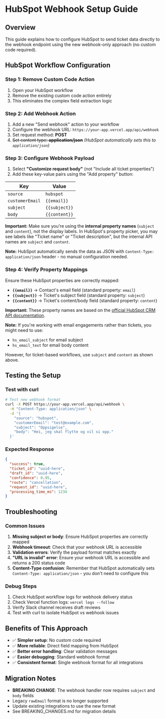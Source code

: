 # HubSpot Webhook Setup Guide

## Overview

This guide explains how to configure HubSpot to send ticket data directly to the webhook endpoint using the new webhook-only approach (no custom code required).

## HubSpot Workflow Configuration

### Step 1: Remove Custom Code Action

1. Open your HubSpot workflow
2. Remove the existing custom code action entirely
3. This eliminates the complex field extraction logic

### Step 2: Add Webhook Action

1. Add a new "Send webhook" action to your workflow
2. Configure the webhook URL: `https://your-app.vercel.app/api/webhook`
3. Set request method: **POST**
4. ~~Set content type: **application/json**~~ *(HubSpot automatically sets this to `application/json`)*

### Step 3: Configure Webhook Payload

1. Select **"Customize request body"** (not "Include all ticket properties")
2. Add these key-value pairs using the "Add property" button:

| Key | Value |
|-----|-------|
| `source` | `hubspot` |
| `customerEmail` | `{{email}}` |
| `subject` | `{{subject}}` |
| `body` | `{{content}}` |

**Important:** Make sure you're using the **internal property names** (`subject` and `content`), not the display labels. In HubSpot's property picker, you may see labels like "Ticket name" or "Ticket description", but the internal API names are `subject` and `content`.

**Note:** HubSpot automatically sends the data as JSON with `Content-Type: application/json` header - no manual configuration needed.

### Step 4: Verify Property Mappings

Ensure these HubSpot properties are correctly mapped:

- **`{{email}}`** → Contact's email field (standard property: `email`)
- **`{{subject}}`** → Ticket's subject field (standard property: `subject`)
- **`{{content}}`** → Ticket's content/body field (standard property: `content`)

**Important:** These property names are based on the [official HubSpot CRM API documentation](https://developers.hubspot.com/docs/api-reference/crm-tickets-v3/guide). 

**Note:** If you're working with email engagements rather than tickets, you might need to use:
- `hs_email_subject` for email subject
- `hs_email_text` for email body content

However, for ticket-based workflows, use `subject` and `content` as shown above.

## Testing the Setup

### Test with curl

```bash
# Test new webhook format
curl -X POST https://your-app.vercel.app/api/webhook \
  -H "Content-Type: application/json" \
  -d '{
    "source": "hubspot",
    "customerEmail": "test@example.com",
    "subject": "Oppsigelse",
    "body": "Hei, jeg skal flytte og vil si opp."
  }'
```

### Expected Response

```json
{
  "success": true,
  "ticket_id": "uuid-here",
  "draft_id": "uuid-here",
  "confidence": 0.95,
  "route": "cancellation",
  "request_id": "uuid-here",
  "processing_time_ms": 1234
}
```

## Troubleshooting

### Common Issues

1. **Missing subject or body**: Ensure HubSpot properties are correctly mapped
2. **Webhook timeout**: Check that your webhook URL is accessible
3. **Validation errors**: Verify the payload format matches exactly
4. **"URL is invalid" error**: Ensure your webhook URL is accessible and returns a 200 status code
5. **Content-Type confusion**: Remember that HubSpot automatically sets `Content-Type: application/json` - you don't need to configure this

### Debug Steps

1. Check HubSpot workflow logs for webhook delivery status
2. Check Vercel function logs: `vercel logs --follow`
3. Verify Slack channel receives draft reviews
4. Test with curl to isolate HubSpot vs webhook issues

## Benefits of This Approach

- ✅ **Simpler setup**: No custom code required
- ✅ **More reliable**: Direct field mapping from HubSpot
- ✅ **Better error handling**: Clear validation messages
- ✅ **Easier debugging**: Standard webhook format
- ✅ **Consistent format**: Single webhook format for all integrations

## Migration Notes

- **BREAKING CHANGE**: The webhook handler now requires `subject` and `body` fields
- Legacy `rawEmail` format is no longer supported
- Update existing integrations to use the new format
- See BREAKING_CHANGES.md for migration details
